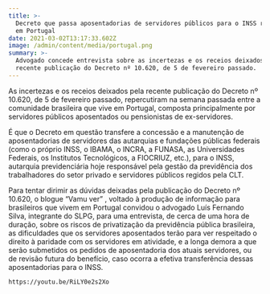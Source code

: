 ```yaml
---
title: >-
  Decreto que passa aposentadorias de servidores públicos para o INSS repercute
  em Portugal
date: 2021-03-02T13:17:33.602Z
image: /admin/content/media/portugal.png
summary: >-
  Advogado concede entrevista sobre as incertezas e os receios deixados pela
  recente publicação do Decreto nº 10.620, de 5 de fevereiro passado.
---
```

As incertezas e os receios deixados pela recente publicação do Decreto nº 10.620, de 5 de fevereiro passado, repercutiram na semana passada entre a comunidade brasileira que vive em Portugal, composta principalmente por servidores públicos aposentados ou pensionistas de ex-servidores. 

É que o Decreto em questão transfere a concessão e a manutenção de aposentadorias de servidores das autarquias e fundações públicas federais (como o próprio INSS, o IBAMA, o INCRA, a FUNASA, as Universidades Federais, os Institutos Tecnológicos, a FIOCRIUZ, etc.), para o INSS, autarquia previdenciária hoje responsável pela gestão da previdência dos trabalhadores do setor privado e servidores públicos regidos pela CLT. 

Para tentar dirimir as dúvidas deixadas pela publicação do Decreto nº 10.620, o blogue “Vamu ver” , voltado à produção de informação para brasileiros que vivem em Portugal convidou o advogado Luís Fernando Silva, integrante do SLPG, para uma entrevista, de cerca de uma hora de duração, sobre os riscos de privatização da previdência pública brasileira, as dificuldades que os servidores aposentados terão para ver respeitado o direito à paridade com os servidores em atividade, e a longa demora a que serão submetidos os pedidos de aposentadoria dos atuais servidores, ou de revisão futura do benefício, caso ocorra a efetiva transferência dessas aposentadorias para o INSS. 

```youtube
https://youtu.be/RiLY0e2s2Xo
```
